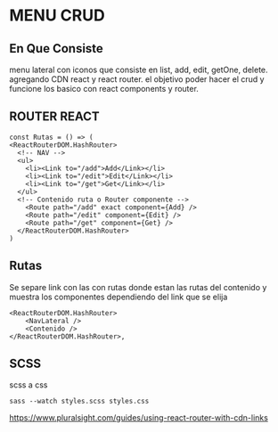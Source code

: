 # MENU CRUD

## En Que Consiste
menu lateral con iconos que consiste en list, add, edit, getOne, delete. agregando CDN react y react router. el objetivo poder hacer el crud y funcione los basico con react components y router.

## ROUTER REACT
    const Rutas = () => (
    <ReactRouterDOM.HashRouter>
      <!-- NAV -->
      <ul>
        <li><Link to="/add">Add</Link></li>
        <li><Link to="/edit">Edit</Link></li>
        <li><Link to="/get">Get</Link></li>
      </ul>
      <!-- Contenido ruta o Router componente -->
        <Route path="/add" exact component={Add} />
        <Route path="/edit" component={Edit} />
        <Route path="/get" component={Get} />
      </ReactRouterDOM.HashRouter>
    )

## Rutas
Se separe link con las <NavLateral/> con rutas <Contenido/> donde estan las rutas del contenido y muestra los componentes dependiendo del link que se elija

    <ReactRouterDOM.HashRouter>
        <NavLateral />
        <Contenido />
    </ReactRouterDOM.HashRouter>,

## SCSS
scss a css 

    sass --watch styles.scss styles.css


https://www.pluralsight.com/guides/using-react-router-with-cdn-links
